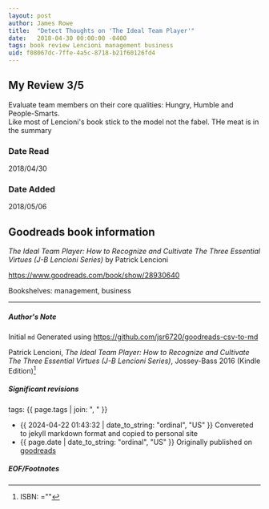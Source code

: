 ```yaml
---
layout: post
author: James Rowe
title:  "Detect Thoughts on 'The Ideal Team Player'"
date:   2018-04-30 00:00:00 -0400
tags: book review Lencioni management business
uid: f08067dc-7ffe-4a5c-8718-b21f60126fd4
---
```


<!-- highly dependent on how you personally use jekyll templates, and how you want this to show up -->
<!-- escape any jekyll keys with double brackets -->

## My Review 3/5

Evaluate team members on their core qualities: Hungry, Humble and People-Smarts.<br/>Like most of Lencioni's book stick to the model not the fabel. THe meat is in the summary

### Date Read
2018/04/30

### Date Added
2018/05/06

## Goodreads book information

*The Ideal Team Player: How to Recognize and Cultivate The Three Essential Virtues (J-B Lencioni Series)* by Patrick Lencioni

https://www.goodreads.com/book/show/28930640

Bookshelves: management, business

---

##### Author's Note

Initial `md` Generated using https://github.com/jsr6720/goodreads-csv-to-md

Patrick Lencioni, *The Ideal Team Player: How to Recognize and Cultivate The Three Essential Virtues (J-B Lencioni Series)*,  Jossey-Bass 2016 (Kindle Edition)[^1]

##### Significant revisions

tags: {{ page.tags | join: ", " }} <!-- todo move this somewhere -->

- {{ 2024-04-22 01:43:32 | date_to_string: "ordinal", "US" }} Convereted to jekyll markdown format and copied to personal site
- {{ page.date | date_to_string: "ordinal", "US" }} Originally published on [goodreads](https://www.goodreads.com)

##### EOF/Footnotes

[^1]: ISBN: =""